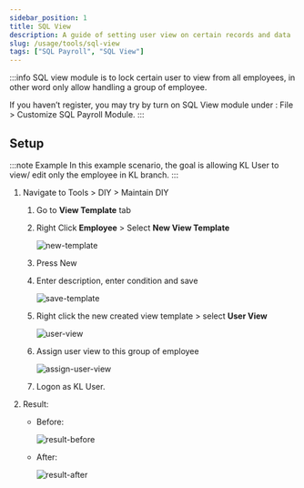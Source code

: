 ```yaml
---
sidebar_position: 1
title: SQL View
description: A guide of setting user view on certain records and data
slug: /usage/tools/sql-view
tags: ["SQL Payroll", "SQL View"]
---
```


:::info
SQL view module is to lock certain user to view from all employees, in other word only allow handling a group of employee.

If you haven’t register, you may try by turn on SQL View module under :
File > Customize SQL Payroll Module.
:::

## Setup

:::note Example
In this example scenario, the goal is allowing KL User to view/ edit only the employee in KL branch.
:::

1. Navigate to Tools > DIY > Maintain DIY

   1. Go to **View Template** tab

   2. Right Click **Employee** > Select **New View Template**

      ![new-template](../../../static/img/usage/tools/sql-view/new-template.png)

   3. Press New

   4. Enter description, enter condition and save

      ![save-template](../../../static/img/usage/tools/sql-view/save-template.png)

   5. Right click the new created view template > select **User View**

      ![user-view](../../../static/img/usage/tools/sql-view/user-view.png)

   6. Assign user view to this group of employee

      ![assign-user-view](../../../static/img/usage/tools/sql-view/assign-user-view.png)

   7. Logon as KL User.

2. Result:

   - Before:

     ![result-before](../../../static/img/usage/tools/sql-view/result-before.png)

   - After:

     ![result-after](../../../static/img/usage/tools/sql-view/result-after.png)
